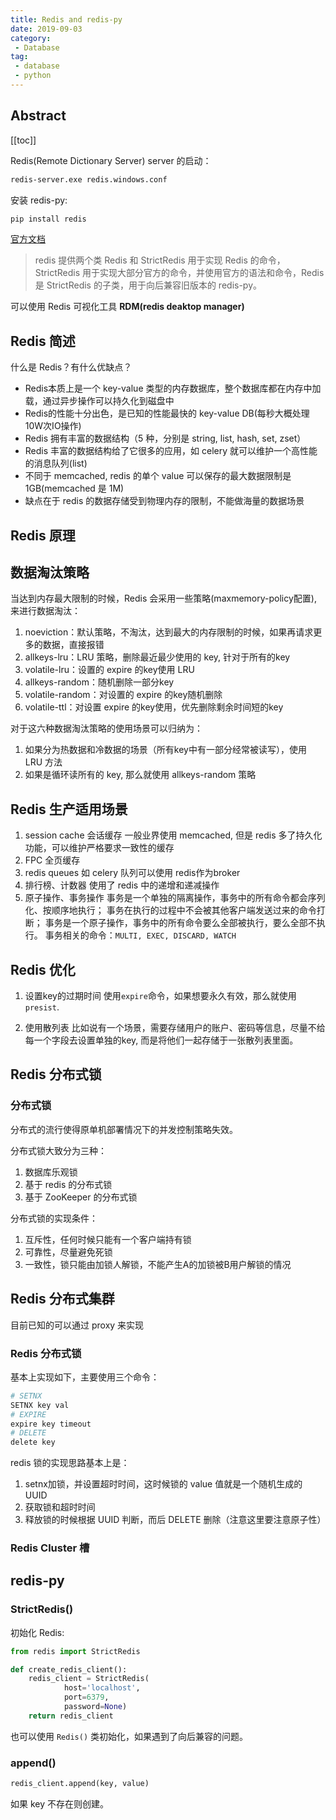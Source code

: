 ```yaml
---
title: Redis and redis-py
date: 2019-09-03
category:
 - Database
tag:
 - database
 - python
---
```



## Abstract

[[toc]]

Redis(Remote Dictionary Server) server 的启动：

```sh
redis-server.exe redis.windows.conf
```

安装 redis-py:

```sh
pip install redis
```

[官方文档](https://redis-py.readthedocs.io/en/latest/)

> redis 提供两个类 Redis 和 StrictRedis 用于实现 Redis 的命令，StrictRedis 用于实现大部分官方的命令，并使用官方的语法和命令，Redis 是 StrictRedis 的子类，用于向后兼容旧版本的 redis-py。

可以使用 Redis 可视化工具 **RDM(redis deaktop manager)**

## Redis 简述

什么是 Redis？有什么优缺点？

- Redis本质上是一个 key-value 类型的内存数据库，整个数据库都在内存中加载，通过异步操作可以持久化到磁盘中
- Redis的性能十分出色，是已知的性能最快的 key-value DB(每秒大概处理10W次IO操作)
- Redis 拥有丰富的数据结构（5 种，分别是 string, list, hash, set, zset）
- Redis 丰富的数据结构给了它很多的应用，如 celery 就可以维护一个高性能的消息队列(list)
- 不同于 memcached, redis 的单个 value 可以保存的最大数据限制是 1GB(memcached 是 1M)
- 缺点在于 redis 的数据存储受到物理内存的限制，不能做海量的数据场景

## Redis 原理

## 数据淘汰策略

当达到内存最大限制的时候，Redis 会采用一些策略(maxmemory-policy配置), 来进行数据淘汰：

1. noeviction：默认策略，不淘汰，达到最大的内存限制的时候，如果再请求更多的数据，直接报错
2. allkeys-lru：LRU 策略，删除最近最少使用的 key, 针对于所有的key
3. volatile-lru：设置的 expire 的key使用 LRU
4. allkeys-random：随机删除一部分key
5. volatile-random：对设置的 expire 的key随机删除
6. volatile-ttl：对设置 expire 的key使用，优先删除剩余时间短的key

对于这六种数据淘汰策略的使用场景可以归纳为：

1. 如果分为热数据和冷数据的场景（所有key中有一部分经常被读写），使用 LRU 方法
2. 如果是循环读所有的 key, 那么就使用 allkeys-random 策略

## Redis 生产适用场景

1. session cache 会话缓存
    一般业界使用 memcached, 但是 redis 多了持久化功能，可以维护严格要求一致性的缓存
2. FPC 全页缓存
3. redis queues
    如 celery 队列可以使用 redis作为broker
4. 排行榜、计数器
    使用了 redis 中的递增和递减操作
5. 原子操作、事务操作
    事务是一个单独的隔离操作，事务中的所有命令都会序列化、按顺序地执行；
    事务在执行的过程中不会被其他客户端发送过来的命令打断；
    事务是一个原子操作，事务中的所有命令要么全部被执行，要么全部不执行。
    事务相关的命令：`MULTI, EXEC, DISCARD, WATCH`

## Redis 优化

1. 设置key的过期时间
    使用`expire`命令，如果想要永久有效，那么就使用 `presist`.

2. 使用散列表
    比如说有一个场景，需要存储用户的账户、密码等信息，尽量不给每一个字段去设置单独的key, 而是将他们一起存储于一张散列表里面。

## Redis 分布式锁

### 分布式锁

分布式的流行使得原单机部署情况下的并发控制策略失效。

分布式锁大致分为三种：
1. 数据库乐观锁
2. 基于 redis 的分布式锁
3. 基于 ZooKeeper 的分布式锁

分布式锁的实现条件：
1. 互斥性，任何时候只能有一个客户端持有锁
2. 可靠性，尽量避免死锁
3. 一致性，锁只能由加锁人解锁，不能产生A的加锁被B用户解锁的情况

## Redis 分布式集群

目前已知的可以通过 proxy 来实现

### Redis 分布式锁

基本上实现如下，主要使用三个命令：

```bash
# SETNX
SETNX key val
# EXPIRE
expire key timeout
# DELETE
delete key
```

redis 锁的实现思路基本上是：

1. setnx加锁，并设置超时时间，这时候锁的 value 值就是一个随机生成的 UUID
2. 获取锁和超时时间
3. 释放锁的时候根据 UUID 判断，而后 DELETE 删除（注意这里要注意原子性）

### Redis Cluster 槽

## redis-py

### StrictRedis()

初始化 Redis:

```py
from redis import StrictRedis

def create_redis_client():
    redis_client = StrictRedis(
            host='localhost',
            port=6379,
            password=None)
    return redis_client
```

也可以使用 `Redis()` 类初始化，如果遇到了向后兼容的问题。









### append()

```py
redis_client.append(key, value)
```

如果 key 不存在则创建。

